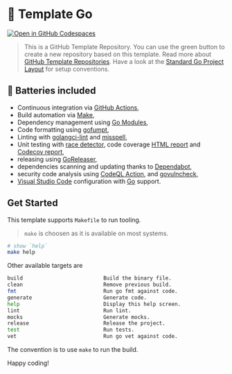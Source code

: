 # :partying_face: Template Go

[![Open in GitHub Codespaces](https://github.com/codespaces/badge.svg)](https://codespaces.new/katallaxie/template-go?quickstart=1)

> This is a GitHub Template Repository. You can use the green button to create a new repository based on this template. Read more about [GitHub Template Repositories](https://help.github.com/en/github/creating-cloning-and-archiving-repositories/creating-a-repository-from-a-template).
> Have a look at the [Standard Go Project Layout](https://github.com/golang-standards/project-layout) for setup conventions.

## 🔋 Batteries included

- Continuous integration via [GitHub Actions](https://github.com/features/actions),
- Build automation via [Make](https://www.gnu.org/software/make),
- Dependency management using [Go Modules](https://github.com/golang/go/wiki/Modules),
- Code formatting using [gofumpt](https://github.com/mvdan/gofumpt),
- Linting with [golangci-lint](https://github.com/golangci/golangci-lint)
  and [misspell](https://github.com/client9/misspell),
- Unit testing with [race detector](https://blog.golang.org/race-detector), code coverage [HTML report](https://blog.golang.org/cover) and [Codecov report](https://codecov.io/),
- releasing using [GoReleaser](https://github.com/goreleaser/goreleaser),
- dependencies scanning and updating thanks to [Dependabot](https://dependabot.com),
- security code analysis using [CodeQL Action](https://docs.github.com/en/github/finding-security-vulnerabilities-and-errors-in-your-code/about-code-scanning),
  and [govulncheck](https://pkg.go.dev/golang.org/x/vuln/cmd/govulncheck),
- [Visual Studio Code](https://code.visualstudio.com) configuration with [Go](https://code.visualstudio.com/docs/languages/go) support.

## Get Started

This template supports `Makefile` to run tooling.

> `make` is choosen as it is available on most systems.

```bash
# show `help`
make help
```

Other available targets are

```bash
build                          Build the binary file.
clean                          Remove previous build.
fmt                            Run go fmt against code.
generate                       Generate code.
help                           Display this help screen.
lint                           Run lint.
mocks                          Generate mocks.
release                        Release the project.
test                           Run tests.
vet                            Run go vet against code.
```

The convention is to use `make` to run the build.

Happy coding!
